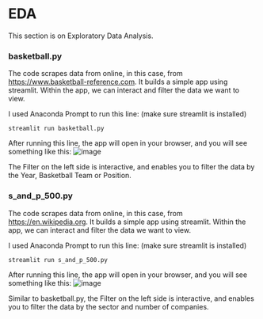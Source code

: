 # EDA

This section is on Exploratory Data Analysis.

### basketball.py
The code scrapes data from online, in this case, from https://www.basketball-reference.com.
It builds a simple app using streamlit. Within the app, we can interact and filter the data we want to view.

I used Anaconda Prompt to run this line: (make sure streamlit is installed)
```
streamlit run basketball.py
```

After running this line, the app will open in your browser, and you will see something like this:
![image](https://user-images.githubusercontent.com/96030946/227272944-6b99fb3d-731b-4ad5-83f6-9f85a1f1b673.png)

The Filter on the left side is interactive, and enables you to filter the data by the Year, Basketball Team or Position.

### s_and_p_500.py
The code scrapes data from online, in this case, from https://en.wikipedia.org.
It builds a simple app using streamlit. Within the app, we can interact and filter the data we want to view.

I used Anaconda Prompt to run this line: (make sure streamlit is installed)
```
streamlit run s_and_p_500.py
```

After running this line, the app will open in your browser, and you will see something like this:
![image](https://user-images.githubusercontent.com/96030946/227573404-cbe80234-6ded-4d3f-909b-fbc7d4f7f9e5.png)


Similar to basketball.py, the Filter on the left side is interactive, and enables you to filter the data by the sector and number of companies.

